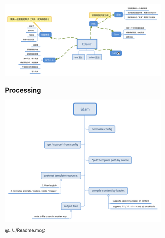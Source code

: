 
<style>
article p img {
  display: inline-block;
}
.post {
  max-width: 600px;
  margin: auto;
}
</style>

![](./imgs/edam-intro.svg)

## Processing
![](./imgs/edam-process.svg)

@../../Readme.md@
